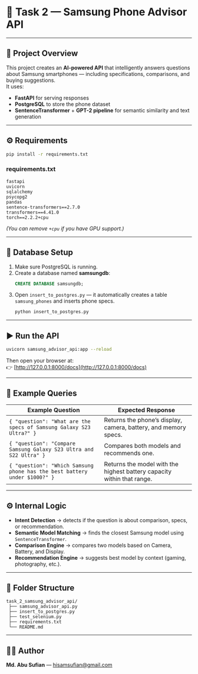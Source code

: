 # 🤖 Task 2 — Samsung Phone Advisor API  

---

## 📘 Project Overview
This project creates an **AI-powered API** that intelligently answers questions about Samsung smartphones — including specifications, comparisons, and buying suggestions.  
It uses:
- **FastAPI** for serving responses  
- **PostgreSQL** to store the phone dataset  
- **SentenceTransformer** + **GPT-2 pipeline** for semantic similarity and text generation  

---

## ⚙️ Requirements
```bash
pip install -r requirements.txt
```

### requirements.txt
```
fastapi
uvicorn
sqlalchemy
psycopg2
pandas
sentence-transformers==2.7.0
transformers==4.41.0
torch==2.2.2+cpu
```

*(You can remove `+cpu` if you have GPU support.)*

---

## 🧱 Database Setup
1. Make sure PostgreSQL is running.  
2. Create a database named **samsungdb**:  
   ```sql
   CREATE DATABASE samsungdb;
   ```
3. Open `insert_to_postgres.py` — it automatically creates a table `samsung_phones` and inserts phone specs.  
   ```bash
   python insert_to_postgres.py
   ```

---

## ▶️ Run the API
```bash
uvicorn samsung_advisor_api:app --reload
```

Then open your browser at:  
👉 [http://127.0.0.1:8000/docs](http://127.0.0.1:8000/docs)

---

## 💬 Example Queries

| Example Question | Expected Response |
|------------------|------------------|
| `{ "question": "What are the specs of Samsung Galaxy S23 Ultra?" }` | Returns the phone’s display, camera, battery, and memory specs. |
| `{ "question": "Compare Samsung Galaxy S23 Ultra and S22 Ultra" }` | Compares both models and recommends one. |
| `{ "question": "Which Samsung phone has the best battery under $1000?" }` | Returns the model with the highest battery capacity within that range. |

---

## ⚙️ Internal Logic
- **Intent Detection** → detects if the question is about comparison, specs, or recommendation.  
- **Semantic Model Matching** → finds the closest Samsung model using `SentenceTransformer`.  
- **Comparison Engine** → compares two models based on Camera, Battery, and Display.  
- **Recommendation Engine** → suggests best model by context (gaming, photography, etc.).  

---

## 📂 Folder Structure
```
task_2_samsung_advisor_api/
 ├── samsung_advisor_api.py
 ├── insert_to_postgres.py
 ├── test_selenium.py
 ├── requirements.txt
 └── README.md
```

---

## 🧑‍💻 Author
**Md. Abu Sufian** — hisamsufian@gmail.com  
